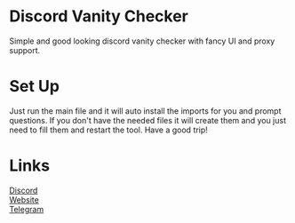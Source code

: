 # Discord Vanity Checker
 Simple and good looking discord vanity checker with fancy UI and proxy support.
# Set Up
 Just run the main file and it will auto install the imports for you and prompt questions. If you don't have the needed files it will create them and you just need to fill them and restart the tool. Have a good trip!
# Links
[Discord](https://discord.gg/kws)<br />
[Website](https://kwayservices.top)<br />
[Telegram](https://t.me/kwaytv)<br />